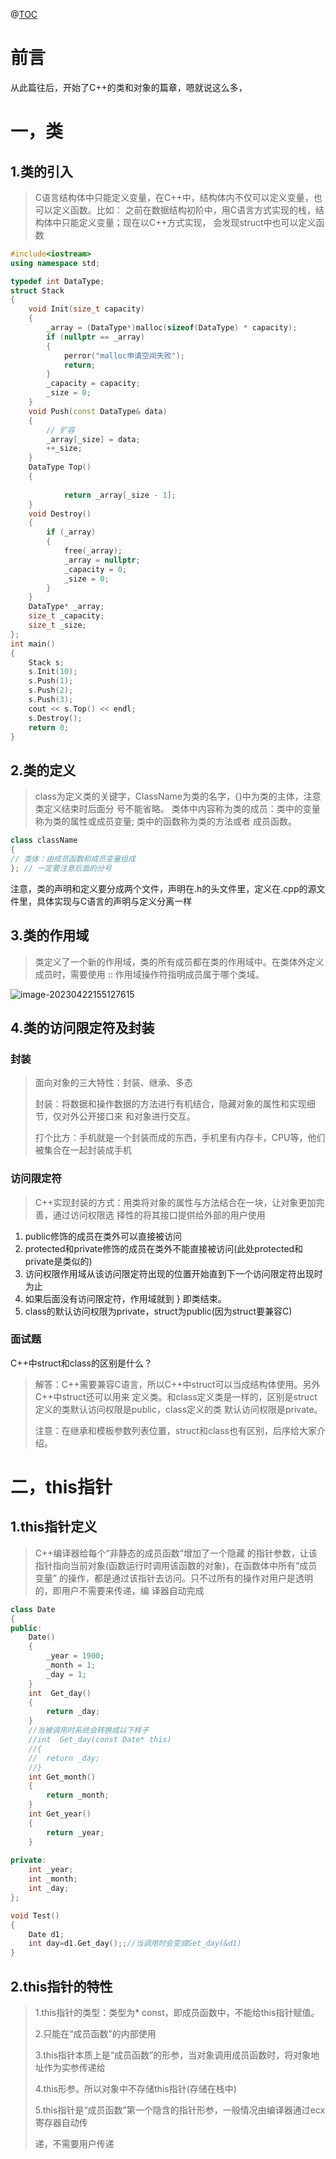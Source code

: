 @[TOC](文章目录)

# 前言

从此篇往后，开始了C++的类和对象的篇章，嗯就说这么多，

# 一，类

## 1.类的引入

> C语言结构体中只能定义变量，在C++中，结构体内不仅可以定义变量，也可以定义函数。比如：
> 之前在数据结构初阶中，用C语言方式实现的栈，结构体中只能定义变量；现在以C++方式实现，
> 会发现struct中也可以定义函数 


```c++
#include<iostream>
using namespace std;

typedef int DataType;
struct Stack
{
	void Init(size_t capacity)
	{
		_array = (DataType*)malloc(sizeof(DataType) * capacity);
		if (nullptr == _array)
		{
			perror("malloc申请空间失败");
			return;
		}
		_capacity = capacity;
		_size = 0;
	}
	void Push(const DataType& data)
	{
		// 扩容
		_array[_size] = data;
		++_size;
	}
	DataType Top()
	{
		
			return _array[_size - 1];
	}
	void Destroy()
	{
		if (_array)
		{
			free(_array);
			_array = nullptr;
			_capacity = 0;
			_size = 0;
		}
	}
	DataType* _array;
	size_t _capacity;
	size_t _size;
};
int main()
{
	Stack s;
	s.Init(10);
	s.Push(1);
	s.Push(2);
	s.Push(3);
	cout << s.Top() << endl;
	s.Destroy();
	return 0;
}

```


## 2.类的定义

> class为定义类的关键字，ClassName为类的名字，{}中为类的主体，注意类定义结束时后面分
> 号不能省略。
> 类体中内容称为类的成员：类中的变量称为类的属性或成员变量; 类中的函数称为类的方法或者
> 成员函数。  

```c++
class className
{
// 类体：由成员函数和成员变量组成
}; // 一定要注意后面的分号
```

注意，类的声明和定义要分成两个文件，声明在.h的头文件里，定义在.cpp的源文件里，具体实现与C语言的声明与定义分离一样



## 3.类的作用域

> 类定义了一个新的作用域，类的所有成员都在类的作用域中。在类体外定义成员时，需要使用 ::
> 作用域操作符指明成员属于哪个类域。  

![image-20230422155127615](C:\Users\ruiren\AppData\Roaming\Typora\typora-user-images\image-20230422155127615.png)





## 4.类的访问限定符及封装  

### 封装  

> 面向对象的三大特性：封装、继承、多态  
>
> 封装：将数据和操作数据的方法进行有机结合，隐藏对象的属性和实现细节，仅对外公开接口来
> 和对象进行交互。  
>
> 打个比方：手机就是一个封装而成的东西，手机里有内存卡，CPU等，他们被集合在一起封装成手机
>
> 

### 访问限定符  

> C++实现封装的方式：用类将对象的属性与方法结合在一块，让对象更加完善，通过访问权限选
> 择性的将其接口提供给外部的用户使用  



1. public修饰的成员在类外可以直接被访问
2. protected和private修饰的成员在类外不能直接被访问(此处protected和private是类似的)
3. 访问权限作用域从该访问限定符出现的位置开始直到下一个访问限定符出现时为止
4. 如果后面没有访问限定符，作用域就到 } 即类结束。
5. class的默认访问权限为private，struct为public(因为struct要兼容C)  



### 面试题



C++中struct和class的区别是什么？  

> 解答：C++需要兼容C语言，所以C++中struct可以当成结构体使用。另外C++中struct还可以用来
> 定义类。和class定义类是一样的，区别是struct定义的类默认访问权限是public，class定义的类
> 默认访问权限是private。
>
> 注意：在继承和模板参数列表位置，struct和class也有区别，后序给大家介绍。 





# 二，this指针

## 1.this指针定义

> C++编译器给每个“非静态的成员函数“增加了一个隐藏
> 的指针参数，让该指针指向当前对象(函数运行时调用该函数的对象)，在函数体中所有“成员变量”
> 的操作，都是通过该指针去访问。只不过所有的操作对用户是透明的，即用户不需要来传递，编
> 译器自动完成  

```C++
class Date
{
public:
    Date()
    {
        _year = 1900;
        _month = 1;
        _day = 1;
    }
    int  Get_day()
	{
		return _day;
	}
    //当被调用时系统会转换成以下样子
    //int  Get_day(const Date* this)
	//{
	//	return _day;
	//}
	int Get_month()
	{
		return _month;
	}
	int Get_year()
	{
		return _year;
	}
   
private:
    int _year;
    int _month;
    int _day;
};

void Test()
{
	Date d1;
    int day=d1.Get_day();;//当调用时会变成Get_day(&d1)
}
```



## 2.this指针的特性

> 1.this指针的类型：类型为* const，即成员函数中，不能给this指针赋值。
>
> 2.只能在“成员函数”的内部使用
>
> 3.this指针本质上是“成员函数”的形参，当对象调用成员函数时，将对象地址作为实参传递给
>
> 4.this形参。所以对象中不存储this指针(存储在栈中)
>
> 5.this指针是“成员函数”第一个隐含的指针形参，一般情况由编译器通过ecx寄存器自动传
>
>  递，不需要用户传递  













